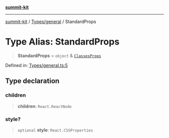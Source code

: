 [**summit-kit**](../../../README.md)

***

[summit-kit](../../../modules.md) / [Types/general](../README.md) / StandardProps

# Type Alias: StandardProps

> **StandardProps** = `object` & [`ClassesProps`](ClassesProps.md)

Defined in: [Types/general.ts:5](https://github.com/andrewgremlich/summit-kit/blob/688325b7dc32bbcf7e690c6f2d349baccd8a5e42/src/react/Types/general.ts#L5)

## Type declaration

### children

> **children**: `React.ReactNode`

### style?

> `optional` **style**: `React.CSSProperties`
